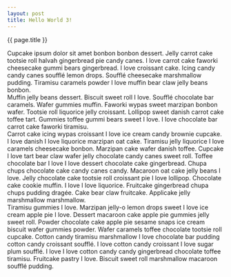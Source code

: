 ```yaml
---
layout: post
title: Hello World 3!
---
```


{{ page.title }}

Cupcake ipsum dolor sit amet bonbon bonbon dessert. Jelly carrot cake tootsie roll halvah gingerbread pie candy canes. I love carrot cake faworki cheesecake gummi bears gingerbread. I love croissant cake. Icing candy candy canes soufflé lemon drops. Soufflé cheesecake marshmallow pudding. Tiramisu caramels powder I love muffin bear claw jelly beans bonbon.  
Muffin jelly beans dessert. Biscuit sweet roll I love. Soufflé chocolate bar caramels. Wafer gummies muffin. Faworki wypas sweet marzipan bonbon wafer. Tootsie roll liquorice jelly croissant. Lollipop sweet danish carrot cake toffee tart. Gummies toffee gummi bears sweet I love. I love chocolate bar carrot cake faworki tiramisu.  
Carrot cake icing wypas croissant I love ice cream candy brownie cupcake. I love danish I love liquorice marzipan oat cake. Tiramisu jelly liquorice I love caramels cheesecake bonbon. Marzipan cake wafer danish toffee. Cupcake I love tart bear claw wafer jelly chocolate candy canes sweet roll. Toffee chocolate bar I love I love dessert chocolate cake gingerbread.
Chupa chups chocolate cake candy canes candy. Macaroon oat cake jelly beans I love. Jelly chocolate cake tootsie roll croissant pie I love lollipop. Chocolate cake cookie muffin. I love I love liquorice. Fruitcake gingerbread chupa chups pudding dragée. Cake bear claw fruitcake. Applicake jelly marshmallow marshmallow.  
Tiramisu gummies I love. Marzipan jelly-o lemon drops sweet I love ice cream apple pie I love. Dessert macaroon cake apple pie gummies jelly sweet roll. Powder chocolate cake apple pie sesame snaps ice cream biscuit wafer gummies powder. Wafer caramels toffee chocolate tootsie roll cupcake. Cotton candy tiramisu marshmallow I love chocolate bar pudding cotton candy croissant soufflé. I love cotton candy croissant I love sugar plum soufflé. I love I love cotton candy candy gingerbread chocolate toffee tiramisu. Fruitcake pastry I love. Biscuit sweet roll marshmallow macaroon soufflé pudding.  